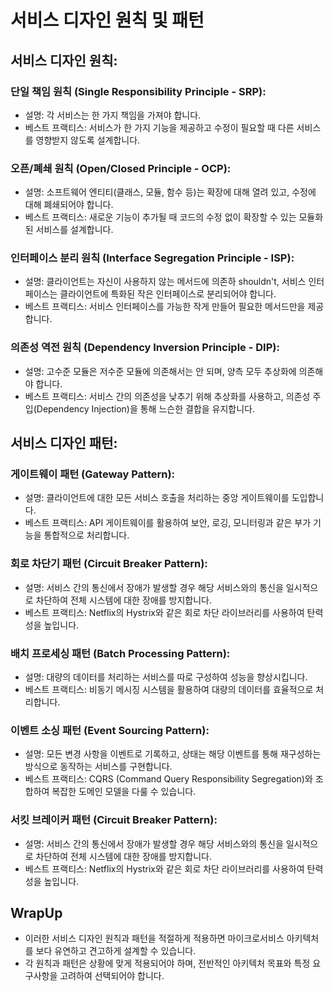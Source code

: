 # 서비스 디자인 원칙 및 패턴

## 서비스 디자인 원칙:

### 단일 책임 원칙 (Single Responsibility Principle - SRP):

- 설명: 각 서비스는 한 가지 책임을 가져야 합니다.
- 베스트 프랙티스: 서비스가 한 가지 기능을 제공하고 수정이 필요할 때 다른 서비스를 영향받지 않도록 설계합니다.

### 오픈/폐쇄 원칙 (Open/Closed Principle - OCP):

- 설명: 소프트웨어 엔티티(클래스, 모듈, 함수 등)는 확장에 대해 열려 있고, 수정에 대해 폐쇄되어야 합니다.
- 베스트 프랙티스: 새로운 기능이 추가될 때 코드의 수정 없이 확장할 수 있는 모듈화된 서비스를 설계합니다.

### 인터페이스 분리 원칙 (Interface Segregation Principle - ISP):
 
- 설명: 클라이언트는 자신이 사용하지 않는 메서드에 의존하 shouldn't, 서비스 인터페이스는 클라이언트에 특화된 작은 인터페이스로 분리되어야 합니다.
- 베스트 프랙티스: 서비스 인터페이스를 가능한 작게 만들어 필요한 메서드만을 제공합니다.

### 의존성 역전 원칙 (Dependency Inversion Principle - DIP):

- 설명: 고수준 모듈은 저수준 모듈에 의존해서는 안 되며, 양측 모두 추상화에 의존해야 합니다.
- 베스트 프랙티스: 서비스 간의 의존성을 낮추기 위해 추상화를 사용하고, 의존성 주입(Dependency Injection)을 통해 느슨한 결합을 유지합니다.


## 서비스 디자인 패턴:

### 게이트웨이 패턴 (Gateway Pattern):

- 설명: 클라이언트에 대한 모든 서비스 호출을 처리하는 중앙 게이트웨이를 도입합니다.
- 베스트 프랙티스: API 게이트웨이를 활용하여 보안, 로깅, 모니터링과 같은 부가 기능을 통합적으로 처리합니다.

### 회로 차단기 패턴 (Circuit Breaker Pattern):

- 설명: 서비스 간의 통신에서 장애가 발생할 경우 해당 서비스와의 통신을 일시적으로 차단하여 전체 시스템에 대한 장애를 방지합니다.
- 베스트 프랙티스: Netflix의 Hystrix와 같은 회로 차단 라이브러리를 사용하여 탄력성을 높입니다.

### 배치 프로세싱 패턴 (Batch Processing Pattern):

- 설명: 대량의 데이터를 처리하는 서비스를 따로 구성하여 성능을 향상시킵니다.
- 베스트 프랙티스: 비동기 메시징 시스템을 활용하여 대량의 데이터를 효율적으로 처리합니다.

### 이벤트 소싱 패턴 (Event Sourcing Pattern):

- 설명: 모든 변경 사항을 이벤트로 기록하고, 상태는 해당 이벤트를 통해 재구성하는 방식으로 동작하는 서비스를 구현합니다.
- 베스트 프랙티스: CQRS (Command Query Responsibility Segregation)와 조합하여 복잡한 도메인 모델을 다룰 수 있습니다.

### 서킷 브레이커 패턴 (Circuit Breaker Pattern):

- 설명: 서비스 간의 통신에서 장애가 발생할 경우 해당 서비스와의 통신을 일시적으로 차단하여 전체 시스템에 대한 장애를 방지합니다.
- 베스트 프랙티스: Netflix의 Hystrix와 같은 회로 차단 라이브러리를 사용하여 탄력성을 높입니다.

## WrapUp

- 이러한 서비스 디자인 원칙과 패턴을 적절하게 적용하면 마이크로서비스 아키텍처를 보다 유연하고 견고하게 설계할 수 있습니다. 
- 각 원칙과 패턴은 상황에 맞게 적용되어야 하며, 전반적인 아키텍처 목표와 특정 요구사항을 고려하여 선택되어야 합니다.